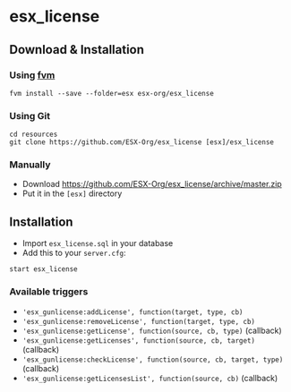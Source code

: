# esx_license

## Download & Installation

### Using [fvm](https://github.com/qlaffont/fvm-installer)
```
fvm install --save --folder=esx esx-org/esx_license
```

### Using Git
```
cd resources
git clone https://github.com/ESX-Org/esx_license [esx]/esx_license
```

### Manually
- Download https://github.com/ESX-Org/esx_license/archive/master.zip
- Put it in the `[esx]` directory

## Installation
- Import `esx_license.sql` in your database
- Add this to your `server.cfg`:

```
start esx_license
```

### Available triggers
- `'esx_gunlicense:addLicense', function(target, type, cb)`
- `'esx_gunlicense:removeLicense', function(target, type, cb)`
- `'esx_gunlicense:getLicense', function(source, cb, type)` (callback)
- `'esx_gunlicense:getLicenses', function(source, cb, target)` (callback)
- `'esx_gunlicense:checkLicense', function(source, cb, target, type)` (callback)
- `'esx_gunlicense:getLicensesList', function(source, cb)` (callback)
